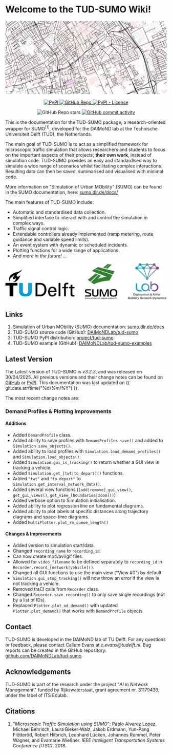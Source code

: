 # Welcome to the TUD-SUMO Wiki!

![logos](img/header.png)

<p align="center">
  <a href="https://pypi.org/project/tud-sumo/">
    <img alt="PyPI" src="https://img.shields.io/pypi/v/tud-sumo?style=for-the-badge&logo=pypi&logoColor=%23FFFFFF&color=%2300A6D6"/>
  </a>
  <a href="https://github.com/DAIMoNDLab/tud-sumo">
    <img alt="GitHub Repo" src="https://img.shields.io/badge/GitHub-%2338A6D6?style=for-the-badge&logo=github&link=https%3A%2F%2Fgithub.com%2FDAIMoNDLab%2Ftud_sumo"/>
  </a>
  <a href="https://github.com/DAIMoNDLab/tud-sumo/blob/main/LICENSE">
      <img alt="PyPI - License" src="https://img.shields.io/pypi/l/tud-sumo?style=for-the-badge&color=%2300A6D6">
  </a>
</p>
<p align="center">
  <img alt="GitHub Repo stars" src="https://img.shields.io/github/stars/DAIMoNDLab/tud-sumo?style=for-the-badge&logo=github&color=%2300A6D6"/>
  <a href="https://github.com/DAIMoNDLab/tud-sumo/commits/main/">
    <img alt="GitHub commit activity" src="https://img.shields.io/github/commit-activity/m/DAIMoNDLab/tud-sumo?style=for-the-badge&logo=github&label=Commits&color=%2300A6D6"/>
  </a>
</p>

This is the documentation for the TUD-SUMO package, a research-oriented wrapper for SUMO<sup>[1]</sup>, developed for the DAIMoND lab at the Technische Universiteit Delft (TUD), the Netherlands. 

The main goal of TUD-SUMO is to act as a simplified framework for microscopic traffic simulation that allows researchers and students to focus on the important aspects of their projects; **their own work**, instead of simulation code. TUD-SUMO provides an easy and standardised way to simulate a wide range of scenarios whilst facilitating complex interactions. Resulting data can then be saved, summarised and visualised with minimal code.

More information on "Simulation of Urban MObility" (SUMO) can be found in the SUMO documentation, here: [sumo.dlr.de/docs/](https://sumo.dlr.de/docs/)

The main features of TUD-SUMO include:

  - Automatic and standardised data collection.
  - Simplified interface to interact with and control the simulation in complex ways.
  - Traffic signal control logic.
  - Extendable controllers already implemented (ramp metering, route guidance and variable speed limits).
  - An event system with dynamic or scheduled incidents.
  - Plotting functions for a wide range of applications.
  - And _more in the future! ..._

![logos](img/logos.png)

## Links

1. Simulation of Urban MObility (SUMO) documentation: [sumo.dlr.de/docs](https://sumo.dlr.de/docs/)
2. TUD-SUMO source code (GitHub): [DAIMoNDLab/tud-sumo](https://github.com/DAIMoNDLab/tud-sumo)
3. TUD-SUMO PyPI distribution: [project/tud-sumo](https://pypi.org/project/tud-sumo/)
4. TUD-SUMO example (GitHub): [DAIMoNDLab/tud-sumo-examples](https://github.com/DAIMoNDLab/tud-sumo-examples)

## Latest Version

The Latest version of TUD-SUMO is _v3.2.3_, and was released on 30/04/2025. All previous versions and their change notes can be found on [GitHub](https://github.com/DAIMoNDLab/tud-sumo/releases) or [PyPI](https://pypi.org/project/tud-sumo/#history). This documentation was last updated on {{ git.date.strftime("%d/%m/%Y") }}.

The most recent change notes are:

### Demand Profiles & Plotting Improvements

#### Additions

  - Added `DemandProfile` class.
  - Added ability to save profiles with `DemandProfiles.save()` and added to `Simulation.save_objects()`.
  - Added ability to load profiles with `Simulation.load_demand_profiles()` and `Simulation.load_objects()`.
  - Added `Simulation.gui_is_tracking()` to return whether a GUI view is tracking a vehicle.
  - Added `Simulation.get_[twt|to_depart]()` functions.
  - Added `"twt"` and `"to_depart"` to `Simulation.get_interval_network_data()`.
  - Added several view functions (`[add|remove]_gui_view()`, `get_gui_views()`, `get_view_[boundaries|zoom]()`)
  - Added verbose option to Simulation initialisation.
  - Added ability to plot regression line on fundamental diagrams.
  - Added ability to plot labels at specific distances along trajectory diagrams and space-time diagrams.
  - Added `MultiPlotter.plot_rm_queue_length()`

#### Changes & Improvements
  - Added version to simulation start/data.
  - Changed `recording_name` to `recording_id`.
  - Can now create mp4/avi/gif files.
  - Allowed for `video_filename` to be defined separately to `recording_id` in `Recorder.record_[network|vehicle]()`.
  - Changed all GUI functions to use the main view ("View #0") by default.
  - `Simulation.gui_stop_tracking()` will now throw an error if the view is not tracking a vehicle.
  - Removed traCI calls from `Recorder` class.
  - Changed `Recorder.save_recording()` to only save single recordings (not by a list of IDs).
  - Replaced `Plotter.plot_od_demand()` with updated `Plotter.plot_demand()` that works with `DemandProfile` objects.

## Contact

TUD-SUMO is developed in the DAIMoND lab of TU Delft. For any questions or feedback, please contact Callum Evans at <span class="highlight">_c.evans@tudelft.nl_</span>. Bug reports can be created in the GitHub repository: [github.com/DAIMoNDLab/tud-sumo](https://github.com/DAIMoNDLab/tud-sumo/).

## Acknowledgements

TUD-SUMO is part of the research under the project "_AI in Network Management_," funded by Rijkswaterstaat, grant agreement nr. 31179439, under the label of ITS Edulab.

## Citations

  1. "_Microscopic Traffic Simulation using SUMO_"; Pablo Alvarez Lopez, Michael Behrisch, Laura Bieker-Walz, Jakob Erdmann, Yun-Pang Flötteröd, Robert Hilbrich, Leonhard Lücken, Johannes Rummel, Peter Wagner, and Evamarie Wießner. _IEEE Intelligent Transportation Systems Conference (ITSC)_, 2018.